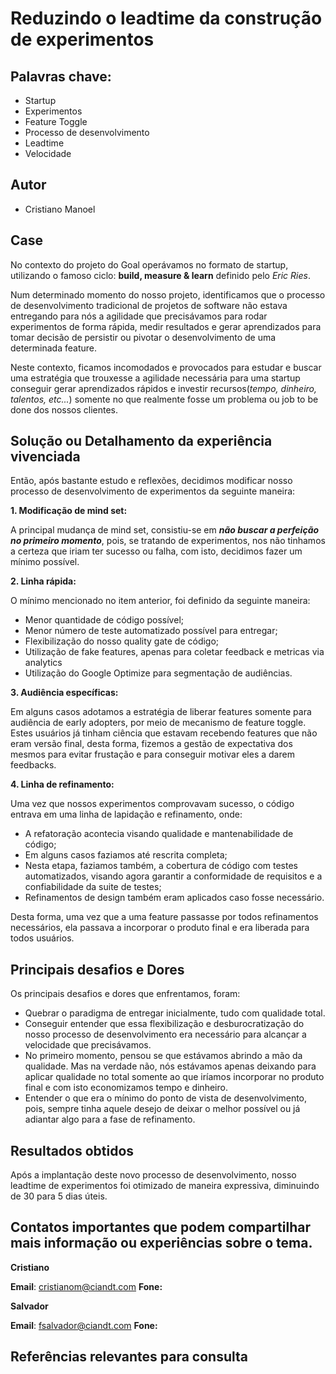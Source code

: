 # Reduzindo o leadtime da construção de experimentos

## Palavras chave:
* Startup
* Experimentos
* Feature Toggle
* Processo de desenvolvimento
* Leadtime
* Velocidade

## Autor
* Cristiano Manoel

## Case

No contexto do projeto do Goal operávamos no formato de startup, utilizando o famoso ciclo: **build, measure & learn** definido pelo *Eric Ries*.

Num determinado momento do nosso projeto, identificamos que o processo de desenvolvimento tradicional de projetos de software não estava entregando para nós a agilidade que precisávamos para rodar experimentos de forma rápida, medir resultados e gerar aprendizados para tomar decisão de persistir ou pivotar o desenvolvimento de uma determinada feature.

Neste contexto, ficamos incomodados e provocados para estudar e buscar uma estratégia que trouxesse a agilidade necessária para uma startup conseguir gerar aprendizados rápidos e investir recursos(*tempo, dinheiro, talentos, etc...*) somente no que realmente fosse um problema ou job to be done dos nossos clientes.

## Solução ou Detalhamento da experiência vivenciada

Então, após bastante estudo e reflexões, decidimos modificar nosso processo de desenvolvimento de experimentos da seguinte maneira:

**1. Modificação de mind set:**

A principal mudança de mind set, consistiu-se em ***não buscar a perfeição no primeiro momento***, pois, se tratando de experimentos, nos não tinhamos a certeza que iriam ter sucesso ou falha, com isto, decidimos fazer um mínimo possível.

**2.  Linha rápida:**

O mínimo mencionado no item anterior, foi definido da seguinte maneira:
* Menor quantidade de código possível;
* Menor número de teste automatizado possível para entregar;
* Flexibilização do nosso quality gate de código;
* Utilização de fake features, apenas para coletar feedback e metricas via analytics
* Utilização do Google Optimize para segmentação de audiências.

**3.  Audiência específicas:**

Em alguns casos adotamos a estratégia de liberar features somente para  audiência de early adopters, por meio de mecanismo de feature toggle. Estes usuários já tinham ciência que estavam recebendo features que não eram versão final, desta forma, fizemos a gestão de expectativa dos mesmos para evitar frustação e para conseguir motivar eles a darem feedbacks.

**4.  Linha de refinamento:**

Uma vez que nossos experimentos comprovavam sucesso, o código entrava em uma linha de lapidação e refinamento, onde:

* A refatoração acontecia visando qualidade e mantenabilidade de código;
* Em alguns casos faziamos até rescrita completa;
* Nesta etapa, faziamos também, a cobertura de código com testes automatizados, visando agora garantir a conformidade de requisitos e a confiabilidade da suite de testes;
* Refinamentos de design também eram aplicados caso fosse necessário.

Desta forma, uma vez que a uma feature passasse por todos refinamentos necessários, ela passava a incorporar o produto final e era liberada para todos usuários.

## Principais desafios e Dores

Os principais desafios e dores que enfrentamos, foram:

* Quebrar o paradigma de entregar inicialmente, tudo com qualidade total.
* Conseguir entender que essa flexibilização e desburocratização do nosso processo de desenvolvimento era necessário para alcançar a velocidade que precisávamos. 
* No primeiro momento, pensou se que estávamos abrindo a mão da qualidade. Mas na verdade não, nós estávamos apenas deixando para aplicar qualidade no total somente ao que iríamos incorporar no produto final e com isto economizamos tempo e dinheiro.
* Entender o que era o mínimo do ponto de vista de desenvolvimento, pois, sempre tinha aquele desejo de deixar o melhor possível ou já adiantar algo para a fase de refinamento.

## Resultados obtidos

Após a implantação deste novo processo de desenvolvimento, nosso leadtime de experimentos foi otimizado de maneira expressiva, diminuindo de 30 para 5 dias úteis.

## Contatos importantes que podem compartilhar mais informação ou experiências sobre o tema.

**Cristiano**

**Email**: cristianom@ciandt.com
**Fone:**

**Salvador**

**Email**: fsalvador@ciandt.com
**Fone:**

## Referências relevantes para consulta

